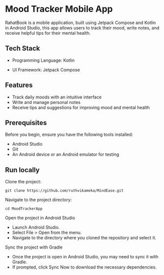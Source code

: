 
# Mood Tracker Mobile App

RahatBook is a mobile application, built using Jetpack Compose and Kotlin in Android Studio, this app allows users to track their mood, write notes, and receive helpful tips for their mental health.




## Tech Stack

- Programming Language: Kotlin

- UI Framework: Jetpack Compose

## Features
- Track daily moods with an intuitive interface
- Write and manage personal notes
- Receive tips and suggestions for improving mood and mental health


## Prerequisites

Before you begin, ensure you have the following tools installed:

- Android Studio
- Git
- An Android device or an Android emulator for testing

## Run locally

Clone the project:

```
git clone https://github.com/ruthvikameka/MindEase.git
```

Navigate to the project directory:
```
cd MoodTrackerApp 
```

Open the project in Android Studio

- Launch Android Studio.
- Select File > Open from the menu.
- Navigate to the directory where you cloned the repository and select it.

Sync the project with Gradle

- Once the project is open in Android Studio, you may need to sync it with Gradle.
- If prompted, click Sync Now to download the necessary dependencies.
